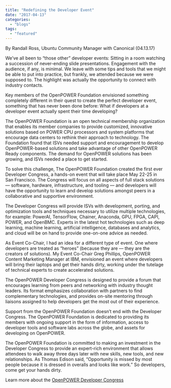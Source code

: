 ```yaml
---
title: "Redefining the Developer Event"
date: "2017-04-13"
categories: 
  - "blogs"
tags: 
  - "featured"
---
```


By Randall Ross, Ubuntu Community Manager with Canonical (04.13.17)

We’ve all been to “those other” developer events: Sitting in a room watching a succession of never-ending slide presentations. Engagement with the audience, if any, is minimal. We leave with some tips and tools that we might be able to put into practice, but frankly, we attended because we were supposed to. The highlight was actually the opportunity to connect with industry contacts.

Key members of the OpenPOWER Foundation envisioned something completely different in their quest to create the perfect developer event, something that has never been done before: What if developers at a developer event actually spent their time developing?

The OpenPOWER Foundation is an open technical membership organization that enables its member companies to provide customized, innovative solutions based on POWER CPU processors and system platforms that encourage data centers to rethink their approach to technology. The Foundation found that ISVs needed support and encouragement to develop OpenPOWER-based solutions and take advantage of other OpenPOWER Ready components. The demand for OpenPOWER solutions has been growing, and ISVs needed a place to get started.

To solve this challenge, The OpenPOWER Foundation created the first ever Developer Congress, a hands-on event that will take place May 22-25 in San Francisco. The Congress will focus on all aspects of full stack solutions — software, hardware, infrastructure, and tooling — and developers will have the opportunity to learn and develop solutions amongst peers in a collaborative and supportive environment.

The Developer Congress will provide ISVs with development, porting, and optimization tools and techniques necessary to utilize multiple technologies, for example: PowerAI, TensorFlow, Chainer, Anaconda, GPU, FPGA, CAPI, POWER, and OpenBMC. Experts in the latest hot technologies such as deep learning, machine learning, artificial intelligence, databases and analytics, and cloud will be on hand to provide one-on-one advice as needed.

As Event Co-Chair, I had an idea for a different type of event. One where developers are treated as “heroes” (because they are — they are the creators of solutions). My Event Co-Chair Greg Phillips, OpenPOWER Content Marketing Manager at IBM, envisioned an event where developers will bring their laptops and get their hands dirty, working under the tutelage of technical experts to create accelerated solutions.

The OpenPOWER Developer Congress is designed to provide a forum that encourages learning from peers and networking with industry thought leaders. Its format emphasizes collaboration with partners to find complementary technologies, and provides on-site mentoring through liaisons assigned to help developers get the most out of their experience.

Support from the OpenPOWER Foundation doesn’t end with the Developer Congress. The OpenPOWER Foundation is dedicated to providing its members with ongoing support in the form of information, access to developer tools and software labs across the globe, and assets for developing on OpenPOWER.

The OpenPOWER Foundation is committed to making an investment in the Developer Congress to provide an expert-rich environment that allows attendees to walk away three days later with new skills, new tools, and new relationships. As Thomas Edison said, “Opportunity is missed by most people because it is dressed in overalls and looks like work.” So developers, come get your hands dirty.

Learn more about the [OpenPOWER Developer Congress](https://openpowerfoundation.org/openpower-developer-congress)
